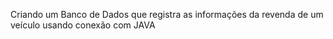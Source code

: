 Criando um Banco de Dados que registra as informações da revenda de um veículo usando conexão com JAVA

